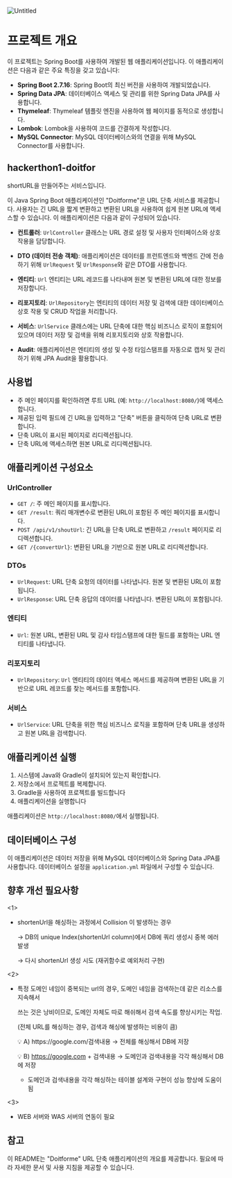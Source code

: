 ![Untitled](https://github.com/Kernel360/hackerthon1-doitfor/assets/103917282/3ba325ba-2c80-4220-a173-cebc879a7e78)



# 프로젝트 개요

이 프로젝트는 Spring Boot를 사용하여 개발된 웹 애플리케이션입니다. 이 애플리케이션은 다음과 같은 주요 특징을 갖고 있습니다:

- **Spring Boot 2.7.16**: Spring Boot의 최신 버전을 사용하여 개발되었습니다.
- **Spring Data JPA**: 데이터베이스 액세스 및 관리를 위한 Spring Data JPA를 사용합니다.
- **Thymeleaf**: Thymeleaf 템플릿 엔진을 사용하여 웹 페이지를 동적으로 생성합니다.
- **Lombok**: Lombok을 사용하여 코드를 간결하게 작성합니다.
- **MySQL Connector**: MySQL 데이터베이스와의 연결을 위해 MySQL Connector를 사용합니다.

## hackerthon1-doitfor
shortURL을 만들어주는 서비스입니다.

이 Java Spring Boot 애플리케이션인 "Doitforme"은 URL 단축 서비스를 제공합니다. 사용자는 긴 URL을 짧게 변환하고 변환된 URL을 사용하여 쉽게 원본 URL에 액세스할 수 있습니다. 이 애플리케이션은 다음과 같이 구성되어 있습니다.

- **컨트롤러**: `UrlController` 클래스는 URL 경로 설정 및 사용자 인터페이스와 상호 작용을 담당합니다.

- **DTO (데이터 전송 객체)**: 애플리케이션은 데이터를 프런트엔드와 백엔드 간에 전송하기 위해 `UrlRequest` 및 `UrlResponse`와 같은 DTO를 사용합니다.

- **엔티티**: `Url` 엔티티는 URL 레코드를 나타내며 원본 및 변환된 URL에 대한 정보를 저장합니다.

- **리포지토리**: `UrlRepository`는 엔티티의 데이터 저장 및 검색에 대한 데이터베이스 상호 작용 및 CRUD 작업을 처리합니다.

- **서비스**: `UrlService` 클래스에는 URL 단축에 대한 핵심 비즈니스 로직이 포함되어 있으며 데이터 저장 및 검색을 위해 리포지토리와 상호 작용합니다.

- **Audit**: 애플리케이션은 엔티티의 생성 및 수정 타임스탬프를 자동으로 캡처 및 관리하기 위해 JPA Audit을 활용합니다.

## 사용법

- 주 메인 페이지를 확인하려면 루트 URL (예: `http://localhost:8080/`)에 액세스합니다.
- 제공된 입력 필드에 긴 URL을 입력하고 "단축" 버튼을 클릭하여 단축 URL로 변환합니다.
- 단축 URL이 표시된 페이지로 리디렉션됩니다.
- 단축 URL에 액세스하면 원본 URL로 리디렉션됩니다.

## 애플리케이션 구성요소

### UrlController

- `GET /`: 주 메인 페이지를 표시합니다.
- `GET /result`: 쿼리 매개변수로 변환된 URL이 포함된 주 메인 페이지를 표시합니다.
- `POST /api/v1/shoutUrl`: 긴 URL을 단축 URL로 변환하고 `/result` 페이지로 리디렉션합니다.
- `GET /{convertUrl}`: 변환된 URL을 기반으로 원본 URL로 리디렉션합니다.

### DTOs

- `UrlRequest`: URL 단축 요청의 데이터를 나타냅니다. 원본 및 변환된 URL이 포함됩니다.
- `UrlResponse`: URL 단축 응답의 데이터를 나타냅니다. 변환된 URL이 포함됩니다.

### 엔티티

- `Url`: 원본 URL, 변환된 URL 및 감사 타임스탬프에 대한 필드를 포함하는 URL 엔티티를 나타냅니다.

### 리포지토리

- `UrlRepository`: `Url` 엔티티의 데이터 액세스 메서드를 제공하며 변환된 URL을 기반으로 URL 레코드를 찾는 메서드를 포함합니다.

### 서비스

- `UrlService`: URL 단축을 위한 핵심 비즈니스 로직을 포함하며 단축 URL을 생성하고 원본 URL을 검색합니다.

## 애플리케이션 실행

1. 시스템에 Java와 Gradle이 설치되어 있는지 확인합니다.
2. 저장소에서 프로젝트를 복제합니다.
3. Gradle을 사용하여 프로젝트를 빌드합니다
4. 애플리케이션을 실행합니다

애플리케이션은 `http://localhost:8080/`에서 실행됩니다.

## 데이터베이스 구성

이 애플리케이션은 데이터 저장을 위해 MySQL 데이터베이스와 Spring Data JPA를 사용합니다. 데이터베이스 설정을 `application.yml` 파일에서 구성할 수 있습니다.

## 향후 개선 필요사항

<1>

- shortenUrl을 해싱하는 과정에서 Collision 이 발생하는 경우
    
    → DB의 unique Index(shortenUrl column)에서 DB에 쿼리 생성시 중복 에러 발생
    
    → 다시 shortenUrl 생성 시도 (재귀함수로 예외처리 구현)
    

<2>

- 특정 도메인 네임이 중복되는 url의 경우, 도메인 네임을 검색하는데 같은 리소스를 지속해서
    
    쓰는 것은 낭비이므로, 도메인 자체도 따로 해쉬해서 검색 속도를 향상시키는 작업.
    
    (전체 URL를 해싱하는 경우, 검색과 해싱에 발생하는 비용이 큼)
    
    <aside>
    💡 A) https://google.com/검색내용       → 전체를 해싱해서 DB에 저장
    
    💡 B) https://google.com  +  검색내용  → 도메인과 검색내용을 각각 해싱해서 DB에 저장
    
    </aside>
    
    - 도메인과 검색내용을 각각 해싱하는 테이블 설계와 구현이 성능 향상에 도움이 됨

<3>

- WEB 서버와 WAS 서버의 연동이 필요

## 참고

이 README는 "Doitforme" URL 단축 애플리케이션의 개요를 제공합니다. 필요에 따라 자세한 문서 및 사용 지침을 제공할 수 있습니다.
